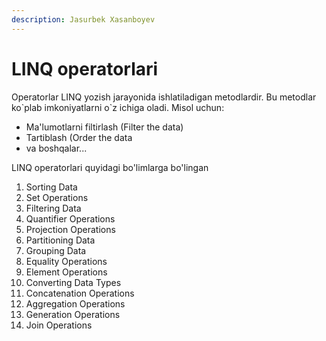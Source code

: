```yaml
---
description: Jasurbek Xasanboyev
---
```


# LINQ operatorlari

Operatorlar LINQ yozish jarayonida ishlatiladigan metodlardir.  Bu metodlar ko\`plab imkoniyatlarni o\`z ichiga oladi. Misol uchun:

* Ma'lumotlarni filtirlash \(Filter the data\)
* Tartiblash \(Order the data
* va boshqalar...

LINQ operatorlari quyidagi bo'limlarga bo'lingan

1. Sorting Data
2. Set Operations
3. Filtering Data
4. Quantifier Operations
5. Projection Operations
6. Partitioning Data
7. Grouping Data
8. Equality Operations
9. Element Operations
10. Converting Data Types
11. Concatenation Operations
12. Aggregation Operations
13. Generation Operations
14. Join Operations

